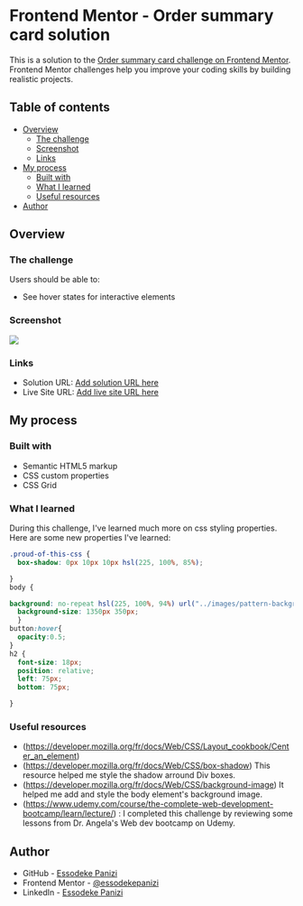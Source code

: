 # Frontend Mentor - Order summary card solution

This is a solution to the [Order summary card challenge on Frontend Mentor](https://www.frontendmentor.io/challenges/order-summary-component-QlPmajDUj). Frontend Mentor challenges help you improve your coding skills by building realistic projects. 

## Table of contents

- [Overview](#overview)
  - [The challenge](#the-challenge)
  - [Screenshot](#screenshot)
  - [Links](#links)
- [My process](#my-process)
  - [Built with](#built-with)
  - [What I learned](#what-i-learned)
  - [Useful resources](#useful-resources)
- [Author](#author)


## Overview

### The challenge

Users should be able to:

- See hover states for interactive elements

### Screenshot

![](./screenshot.png)


### Links

- Solution URL: [Add solution URL here](https://your-solution-url.com)
- Live Site URL: [Add live site URL here](https://your-live-site-url.com)

## My process

### Built with

- Semantic HTML5 markup
- CSS custom properties
- CSS Grid



### What I learned

During this challenge, I've learned much more on css styling properties. Here are some new properties I've learned: 

```css
.proud-of-this-css {
  box-shadow: 0px 10px 10px hsl(225, 100%, 85%);

}
body {

background: no-repeat hsl(225, 100%, 94%) url("../images/pattern-background-desktop.svg");
  background-size: 1350px 350px;
  }
button:hover{
  opacity:0.5;
}
h2 {
  font-size: 18px;
  position: relative;
  left: 75px;
  bottom: 75px;

}
```


### Useful resources

- (https://developer.mozilla.org/fr/docs/Web/CSS/Layout_cookbook/Center_an_element)
- (https://developer.mozilla.org/fr/docs/Web/CSS/box-shadow) This resource helped me style the shadow arround Div boxes.
- (https://developer.mozilla.org/fr/docs/Web/CSS/background-image) It helped me add and style the body element's background image.
- (https://www.udemy.com/course/the-complete-web-development-bootcamp/learn/lecture/) : I completed this challenge by reviewing some lessons from Dr. Angela's Web dev bootcamp on Udemy.  



## Author

- GitHub - [Essodeke Panizi](https://github.com/essodekepanizi)
- Frontend Mentor - [@essodekepanizi](https://www.frontendmentor.io/profile/essodekepanizi)
- LinkedIn - [Essodeke Panizi](https://www.linkedin.com/in/essodeke-panizi-bb83a3153/)


